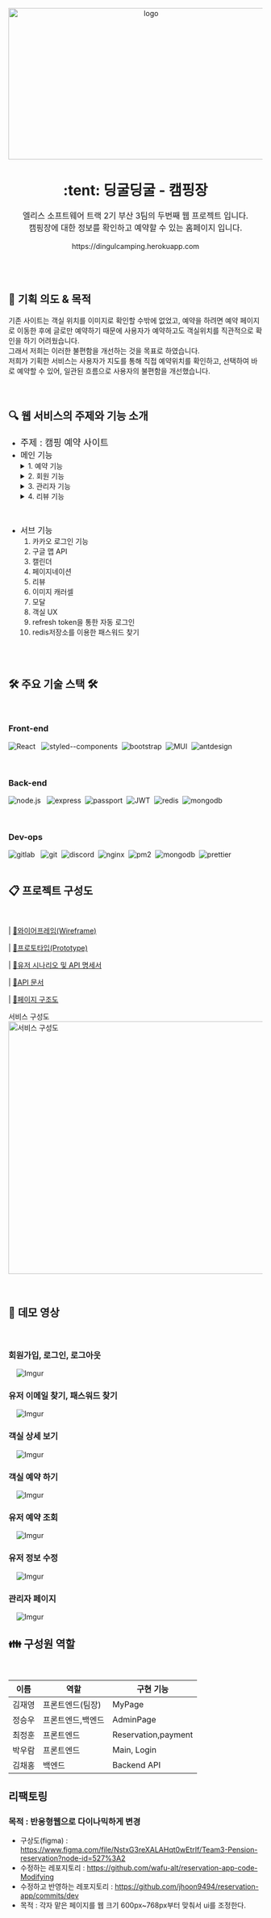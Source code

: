 <div align="center">
  <br />
  <img src="https://i.imgur.com/iLXcSkF.png?1" title="source: imgur.com" alt="logo" width="550px" height="300px"/>
  <br />
  <h1>:tent: 딩굴딩굴 - 캠핑장</h1>
  <div style="font-size: 16px">
  엘리스 소프트웨어 트랙 2기 부산 3팀의 두번째 웹 프로젝트 입니다.<br />
  캠핑장에 대한 정보를 확인하고 예약할 수 있는 홈페이지 입니다.<br />
  </div>
    
  <br />
  https://dingulcamping.herokuapp.com
</div>
<br />
<br />
<br />

## :memo: 기획 의도 & 목적

기존 사이트는 객실 위치를 이미지로 확인할 수밖에 없었고, 예약을 하려면 예약 페이지로 이동한 후에 글로만 예약하기 때문에 사용자가 예약하고도 객실위치를 직관적으로 확인을 하기 어려웠습니다.<br />
그래서 저희는 이러한 불편함을 개선하는 것을 목표로 하였습니다.<br />
저희가 기획한 서비스는 사용자가 지도를 통해 직접 예약위치를 확인하고, 선택하여 바로 예약할 수 있어, 일관된 흐름으로 사용자의 불편함을 개선했습니다.<br /><br /><br />


## :mag: 웹 서비스의 주제와 기능 소개
- <font size="4">주제 : 캠핑 예약 사이트</font>
- <font size="3">메인 기능</font>
  <details>
  <summary> 1.  예약 기능</summary>  
      <ul>
          <li>예약 하기</li>
          <li>예약 취소</li>
          <li>예약 확인</li>
      </ul>
    </details>
  <details>
  <summary> 2. 회원 기능</summary>
      <ul>
          <li>회원 가입</li>
          <li>로그인</li>
          <li>로그아웃</li>
          <li>회원 탈퇴</li>
          <li>회원 정보 수정</li>
          <li>예약 조회</li>
          <li>예약 취소</li>
          <li>계정 찾기</li>
      </ul>
    </details>
  <details>
  <summary> 3.  관리자 기능</summary>
      <ul>
          <li>회원 관리</li>
          <li>예약 승인</li>
          <li>예약 취소</li>
      </ul>
    </details>
  <details>
  <summary> 4.  리뷰 기능</summary>
      <ul>
          <li>리뷰 조회</li>
          <li>리뷰 작성</li>
          <li>리뷰 수정</li>
          <li>리뷰 삭제</li>
      </ul>
    </details>
  

<br />

- <font size="3">서브 기능</font>
  1.  카카오 로그인 기능
  2.  구글 맵 API
  3.  캘린더
  4.  페이지네이션
  5.  리뷰
  6.  이미지 캐러셀
  7.  모달
  8.  객실 UX
  9.  refresh token을 통한 자동 로그인
  10. redis저장소를 이용한 패스워드 찾기


<br /><br />

## 🛠 주요 기술 스택  🛠
<br />

### **Front-end**
<img alt="React" src ="https://img.shields.io/badge/React-61DAFB.svg?&style=for-the-badge&logo=React&logoColor=FFFFFF"/> &nbsp;
<img alt="styled--components" src ="https://img.shields.io/badge/styled -- components-DB7093.svg?&style=for-the-badge&logo=styled-components&logoColor=333333"/>&nbsp;
<img alt="bootstrap" src ="https://img.shields.io/badge/react--bootstrap-7952B3.svg?&style=for-the-badge&logo=bootstrap&logoColor=ffffff"/>&nbsp;
<img alt="MUI" src ="https://img.shields.io/badge/material--UI-007FFF.svg?&style=for-the-badge&logo=MUI&logoColor=ffffff"/>&nbsp;
<img alt="antdesign" src ="https://img.shields.io/badge/Ant Design-0170FE.svg?&style=for-the-badge&logo=Ant Design&logoColor=ffffff"/>&nbsp;

<br />

### **Back-end**
<img alt="node.js" src ="https://img.shields.io/badge/node.js-339933.svg?&style=for-the-badge&logo=Node.js&logoColor=FFFFFF"/> &nbsp;
<img alt="express" src ="https://img.shields.io/badge/espress-000000.svg?&style=for-the-badge&logo=Express&logoColor=ffffff"/>&nbsp;
<img alt="passport" src ="https://img.shields.io/badge/passport-34E27A.svg?&style=for-the-badge&logo=passport&logoColor=333333"/>&nbsp;
<img alt="JWT" src ="https://img.shields.io/badge/JWT-000000.svg?&style=for-the-badge&logo=JSON Web Tokens&logoColor=ffffff"/>&nbsp;
<img alt="redis" src ="https://img.shields.io/badge/redis-DC382D.svg?&style=for-the-badge&logo=Redis&logoColor=ffffff"/>&nbsp;
<img alt="mongodb" src ="https://img.shields.io/badge/mongodb-47A248.svg?&style=for-the-badge&logo=MongoDB&logoColor=ffffff"/>&nbsp;

<br/>

### **Dev-ops**
<img alt="gitlab" src ="https://img.shields.io/badge/gitLab-FC6D26.svg?&style=for-the-badge&logo=GitLab&logoColor=FFFFFF"/> &nbsp;
<img alt="git" src ="https://img.shields.io/badge/git-f85832.svg?&style=for-the-badge&logo=Git&logoColor=ffffff"/>&nbsp;
<img alt="discord" src ="https://img.shields.io/badge/discord-5865F2.svg?&style=for-the-badge&logo=Discord&logoColor=333333"/>&nbsp;
<img alt="nginx" src ="https://img.shields.io/badge/pm2-2B037A.svg?&style=for-the-badge&logo=pm2&logoColor=ffffff"/>&nbsp;
<img alt="pm2" src ="https://img.shields.io/badge/redis-DC382D.svg?&style=for-the-badge&logo=Redis&logoColor=ffffff"/>&nbsp;
<img alt="mongodb" src ="https://img.shields.io/badge/eslint-4B32C3.svg?&style=for-the-badge&logo=ESLint&logoColor=ffffff"/>&nbsp;
<img alt="prettier" src ="https://img.shields.io/badge/prettier-F7B93E.svg?&style=for-the-badge&logo=Prettier&logoColor=333333"/>&nbsp;
<br /><br />

## :clipboard: 프로젝트 구성도

<br/>

| [🔗와이어프레임(Wireframe)](https://github.com/wafu-alt/dinggulCamping/wiki/Wireframe)

| [🔗프로토타입(Prototype)](https://www.figma.com/file/NstxG3reXALAHqt0wEtrIf/Untitled?node-id=0%3A1)

| [🔗유저 시나리오 및 API 명세서](https://docs.google.com/spreadsheets/d/13pvhqBN_bkvmRq11kauwkQNh6CZe7sFExRjGYqvjfT4/edit#gid=0)

| [🔗API 문서](https://documenter.getpostman.com/view/21028820/UzR1K2iz)

| [🔗페이지 구조도](https://github.com/wafu-alt/dinggulCamping/wiki/%ED%8E%98%EC%9D%B4%EC%A7%80-%EA%B5%AC%EC%A1%B0%EB%8F%84)

서비스 구성도
<br /><img src="https://i.imgur.com/Td8VjjS.png" alt="서비스 구성도" width="1000px" height="500px">


<br />


## 🎥 데모 영상
<br />

### 회원가입, 로그인, 로그아웃

&nbsp;&nbsp;&nbsp;&nbsp;![Imgur](https://imgur.com/cP7cGzm.gif)
### 유저 이메일 찾기, 패스워드 찾기

&nbsp;&nbsp;&nbsp;&nbsp;![Imgur](https://i.imgur.com/IQeNnFI.gif)
### 객실 상세 보기

&nbsp;&nbsp;&nbsp;&nbsp;![Imgur](https://i.imgur.com/KllmzQF.gif)
### 객실 예약 하기

&nbsp;&nbsp;&nbsp;&nbsp;![Imgur](https://i.imgur.com/KimXChJ.gif)
### 유저 예약 조회

&nbsp;&nbsp;&nbsp;&nbsp;![Imgur](https://i.imgur.com/qIcfAYr.gif)
### 유저 정보 수정

&nbsp;&nbsp;&nbsp;&nbsp;![Imgur](https://i.imgur.com/BTpzQmR.gif)
### 관리자 페이지

&nbsp;&nbsp;&nbsp;&nbsp;![Imgur](https://i.imgur.com/GxqRAHs.gif)



## 👪 구성원 역할
<br />

| 이름 | 역할 | 구현 기능 | 
| ------ | ------ | ------ |
|  김재영   |  프론트엔드(팀장)   | MyPage   |
|  정승우   |  프론트엔드,백엔드   | AdminPage  |
|  최정훈   |  프론트엔드   | Reservation,payment  |
|  박우람   |  프론트엔드   | Main, Login  |
|  김채홍   |  백엔드   |  Backend API  |


## 리팩토링
### 목적 : 반응형웹으로 다이나믹하게 변경
- 구상도(figma) : https://www.figma.com/file/NstxG3reXALAHqt0wEtrIf/Team3-Pension-reservation?node-id=527%3A2
- 수정하는 레포지토리 : https://github.com/wafu-alt/reservation-app-code-Modifying
- 수정하고 반영하는 레포지토리 : https://github.com/jhoon9494/reservation-app/commits/dev
- 목적  : 각자 맡은 페이지를 웹 크기 600px~768px부터 맞춰서 ui를 조정한다.


